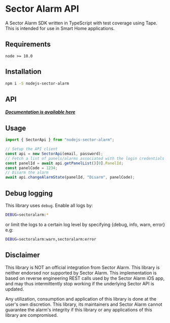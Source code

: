 # Sector Alarm API

A Sector Alarm SDK written in TypeScript with test coverage using Tape. This is intended for use in Smart Home applications.

## Requirements

`node >= 10.0`

## Installation

```bash
npm i -S nodejs-sector-alarm
```

## API

##### [Documentation is available here](https://jorgenkg.github.io/nodejs-sector-alarm/)

## Usage

```javascript
import { SectorApi } from "nodejs-sector-alarm";

// Setup the API client
const api = new SectorApi(email, password);
// Fetch a list of panels/alarms associated with the login credentials
const panelId = await api.getPanelList()[0].PanelId;
const panelCode = 1234;
// Disarm the alarm
await api.changeAlarmState(panelId, "Disarm", panelCode);
```

## Debug logging

This library uses `debug`. Enable all logs by:
```bash
DEBUG=sectoralarm:*
```
or limit the logs to a certain log level by specifying {debug, info, warn, error} e.g:
```bash
DEBUG=sectoralarm:warn,sectoralarm:error
```

## Disclaimer
This library is NOT an official integration from Sector Alarm. This library is neither endorsed nor supported by Sector Alarm. This implementation is based on reverse engineering REST calls used by the Sector Alarm iOS app, and may thus intermittently stop working if the underlying Sector API is updated.

Any utilization, consumption and application of this library is done at the user's own discretion. This library, its maintainers and Sector Alarm cannot guarantee the alarm's integrity if this library or any applications of this library are compromised.